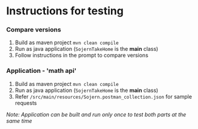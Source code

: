 # **Instructions for testing**

### **Compare versions**
1. Build as maven project `mvn clean compile`
2. Run as java application (`SojernTakeHome` is the **main** class)
3. Follow instructions in the prompt to compare versions

### **Application - 'math api'**
1. Build as maven project `mvn clean compile`
2. Run as java application (`SojernTakeHome` is the **main** class)
3. Refer `/src/main/resources/Sojern.postman_collection.json` for sample requests

_Note: Application can be built and run only once to test both parts at the same time_
